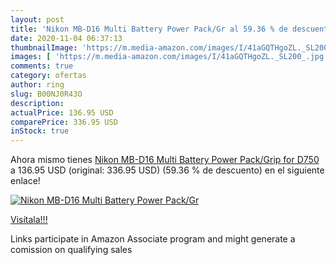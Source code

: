 ```yaml
---
layout: post
title: 'Nikon MB-D16 Multi Battery Power Pack/Gr al 59.36 % de descuento'
date: 2020-11-04 06:37:13
thumbnailImage: 'https://m.media-amazon.com/images/I/41aGQTHgoZL._SL200_.jpg'
images: [ 'https://m.media-amazon.com/images/I/41aGQTHgoZL._SL200_.jpg' ]
comments: true
category: ofertas
author: ring
slug: B00NJ0R43O
description:
actualPrice: 136.95 USD
comparePrice: 336.95 USD
inStock: true
---
```


Ahora mismo tienes [Nikon MB-D16 Multi Battery Power Pack/Grip for D750](https://www.amazon.com/dp/B00NJ0R43O/?tag=tolees-20) a 136.95 USD (original: 336.95 USD) (59.36 %  de descuento) en el siguiente enlace!

[![Nikon MB-D16 Multi Battery Power Pack/Gr](https://m.media-amazon.com/images/I/41aGQTHgoZL._SL200_.jpg)](https://www.amazon.com/dp/B00NJ0R43O/?tag=tolees-20)

[Visítala!!!](https://www.amazon.com/dp/B00NJ0R43O/?tag=tolees-20)

Links participate in Amazon Associate program and might generate a comission on qualifying sales
